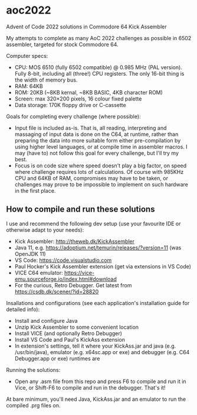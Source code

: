 # aoc2022
Advent of Code 2022 solutions in Commodore 64 Kick Assembler

My attempts to complete as many AoC 2022 challenges as possible in 6502 assembler, targeted for stock Commodore 64.

Computer specs:
- CPU: MOS 6510 (fully 6502 compatible) @ 0.985 MHz (PAL version). Fully 8-bit, including all (three!) CPU registers. The only 16-bit thing is the width of memory bus.
- RAM: 64KB
- ROM: 20KB (~8KB kernal, ~8KB BASIC, 4KB character ROM)
- Screen: max 320×200 pixels, 16 colour fixed palette
- Data storage: 170K floppy drive or C-cassette

Goals for completing every challenge (where possible):
- Input file is included as-is. That is, all reading, interpreting and massaging of input data is done on the C64, at runtime, rather than preparing the data into more suitable form either pre-compilation by using higher level languages, or at compile time in assembler macros. I may (have to) not follow this goal for every challenge, but I'll try my best.
- Focus is on code size where speed doesn't play a big factor, on speed where challenge requires lots of calculations. Of course with 985KHz CPU and 64KB of RAM, compromises may have to be taken, or challenges may prove to be impossible to implement on such hardware in the first place.

## How to compile and run these solutions

I use and recommend the following dev setup (use your favourite IDE or otherwise adapt to your needs):
- Kick Assembler: http://theweb.dk/KickAssembler
- Java 11, e.g. https://adoptium.net/temurin/releases/?version=11 (was OpenJDK 11)
- VS Code: https://code.visualstudio.com
- Paul Hocker's Kick Assembler extension (get via extensions in VS Code)
- VICE C64 emulator: https://vice-emu.sourceforge.io/index.html#download
- For the curious, Retro Debugger. Get latest from https://csdb.dk/scener/?id=28820

Insallations and configurations (see each application's installation guide for detailed info):
- Install and configure Java
- Unzip Kick Assembler to some convenient location
- Install VICE (and optionally Retro Debugger)
- Install VS Code and Paul's KickAss extension
- In extension's settings, tell it where your KickAss.jar and java (e.g. /usr/bin/java), emulator (e.g. x64sc.app or exe) and debugger (e.g. C64 Debugger.app or exe) runtimes are

Running the solutions:
- Open any .asm file from this repo and press F6 to compile and run it in Vice, or Shift-F6 to compile and run in the debugger. That's it!

At bare minimum, you'll need Java, KickAss.jar and an emulator to run the compiled .prg files on.